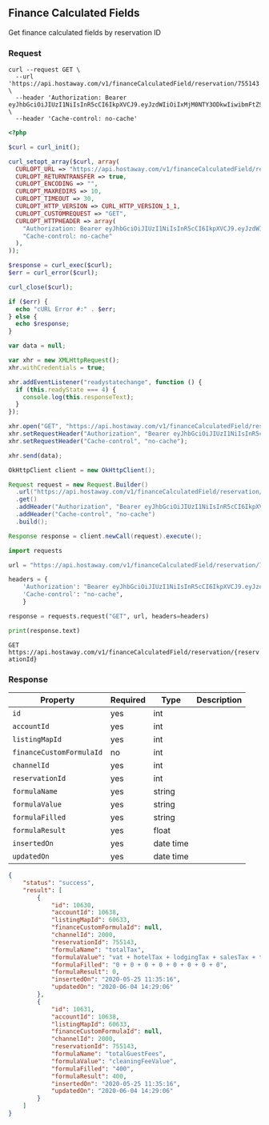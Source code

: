 ## Finance Calculated Fields

Get finance calculated fields by reservation ID

### Request

```shell
curl --request GET \
  --url 'https://api.hostaway.com/v1/financeCalculatedField/reservation/755143' \
  --header 'Authorization: Bearer eyJhbGciOiJIUzI1NiIsInR5cCI6IkpXVCJ9.eyJzdWIiOiIxMjM0NTY3ODkwIiwibmFtZSI6IkpvaG4gRG9lIiwiaWF0IjoxNTE2MjM5MDIyfQ.SflKxwRJSMeKKF2QT4fwpMeJf36POk6yJV_adQssw5c' \
  --header 'Cache-control: no-cache'
```

```php
<?php

$curl = curl_init();

curl_setopt_array($curl, array(
  CURLOPT_URL => "https://api.hostaway.com/v1/financeCalculatedField/reservation/755143",
  CURLOPT_RETURNTRANSFER => true,
  CURLOPT_ENCODING => "",
  CURLOPT_MAXREDIRS => 10,
  CURLOPT_TIMEOUT => 30,
  CURLOPT_HTTP_VERSION => CURL_HTTP_VERSION_1_1,
  CURLOPT_CUSTOMREQUEST => "GET",
  CURLOPT_HTTPHEADER => array(
    "Authorization: Bearer eyJhbGciOiJIUzI1NiIsInR5cCI6IkpXVCJ9.eyJzdWIiOiIxMjM0NTY3ODkwIiwibmFtZSI6IkpvaG4gRG9lIiwiaWF0IjoxNTE2MjM5MDIyfQ.SflKxwRJSMeKKF2QT4fwpMeJf36POk6yJV_adQssw5c",
    "Cache-control: no-cache"
  ),
));

$response = curl_exec($curl);
$err = curl_error($curl);

curl_close($curl);

if ($err) {
  echo "cURL Error #:" . $err;
} else {
  echo $response;
}
```

```javascript
var data = null;

var xhr = new XMLHttpRequest();
xhr.withCredentials = true;

xhr.addEventListener("readystatechange", function () {
  if (this.readyState === 4) {
    console.log(this.responseText);
  }
});

xhr.open("GET", "https://api.hostaway.com/v1/financeCalculatedField/reservation/755143");
xhr.setRequestHeader("Authorization", "Bearer eyJhbGciOiJIUzI1NiIsInR5cCI6IkpXVCJ9.eyJzdWIiOiIxMjM0NTY3ODkwIiwibmFtZSI6IkpvaG4gRG9lIiwiaWF0IjoxNTE2MjM5MDIyfQ.SflKxwRJSMeKKF2QT4fwpMeJf36POk6yJV_adQssw5c");
xhr.setRequestHeader("Cache-control", "no-cache");

xhr.send(data);
```

```java
OkHttpClient client = new OkHttpClient();

Request request = new Request.Builder()
  .url("https://api.hostaway.com/v1/financeCalculatedField/reservation/755143")
  .get()
  .addHeader("Authorization", "Bearer eyJhbGciOiJIUzI1NiIsInR5cCI6IkpXVCJ9.eyJzdWIiOiIxMjM0NTY3ODkwIiwibmFtZSI6IkpvaG4gRG9lIiwiaWF0IjoxNTE2MjM5MDIyfQ.SflKxwRJSMeKKF2QT4fwpMeJf36POk6yJV_adQssw5c")
  .addHeader("Cache-control", "no-cache")
  .build();

Response response = client.newCall(request).execute();
```

```python
import requests

url = "https://api.hostaway.com/v1/financeCalculatedField/reservation/755143"

headers = {
    'Authorization': "Bearer eyJhbGciOiJIUzI1NiIsInR5cCI6IkpXVCJ9.eyJzdWIiOiIxMjM0NTY3ODkwIiwibmFtZSI6IkpvaG4gRG9lIiwiaWF0IjoxNTE2MjM5MDIyfQ.SflKxwRJSMeKKF2QT4fwpMeJf36POk6yJV_adQssw5c",
    'Cache-control': "no-cache",
    }

response = requests.request("GET", url, headers=headers)

print(response.text)
```

`GET https://api.hostaway.com/v1/financeCalculatedField/reservation/{reservationId}`

### Response

Property | Required | Type | Description
-------- | -------- | ---- | ----------- 
`id` | yes | int | 
`accountId` | yes | int | 
`listingMapId` | yes | int | 
`financeCustomFormulaId` | no | int | 
`channelId` | yes | int | 
`reservationId` | yes | int |
`formulaName` | yes | string | 
`formulaValue` | yes | string | 
`formulaFilled` | yes | string | 
`formulaResult` | yes | float | 
`insertedOn` | yes | date time | 
`updatedOn` | yes | date time | 

```json
{
    "status": "success",
    "result": [
        {
            "id": 10630,
            "accountId": 10638,
            "listingMapId": 60633,
            "financeCustomFormulaId": null,
            "channelId": 2000,
            "reservationId": 755143,
            "formulaName": "totalTax",
            "formulaValue": "vat + hotelTax + lodgingTax + salesTax + transientOccupancyTax + cityTax + roomTax + otherTaxes",
            "formulaFilled": "0 + 0 + 0 + 0 + 0 + 0 + 0 + 0",
            "formulaResult": 0,
            "insertedOn": "2020-05-25 11:35:16",
            "updatedOn": "2020-06-04 14:29:06"
        },
        {
            "id": 10631,
            "accountId": 10638,
            "listingMapId": 60633,
            "financeCustomFormulaId": null,
            "channelId": 2000,
            "reservationId": 755143,
            "formulaName": "totalGuestFees",
            "formulaValue": "cleaningFeeValue",
            "formulaFilled": "400",
            "formulaResult": 400,
            "insertedOn": "2020-05-25 11:35:16",
            "updatedOn": "2020-06-04 14:29:06"
        }
    ]
}
```
